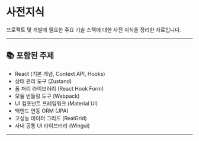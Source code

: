 # 사전지식

프로젝트 및 개발에 필요한 주요 기술 스택에 대한 사전 지식을 정리한 자료입니다.  

---

## 📚 포함된 주제

- React (기본 개념, Context API, Hooks)
- 상태 관리 도구 (Zustand)
- 폼 처리 라이브러리 (React Hook Form)
- 모듈 번들링 도구 (Webpack)
- UI 컴포넌트 프레임워크 (Material UI)
- 백엔드 연동 ORM (JPA)
- 고성능 데이터 그리드 (RealGrid)
- 사내 공통 UI 라이브러리 (Wingui)

---